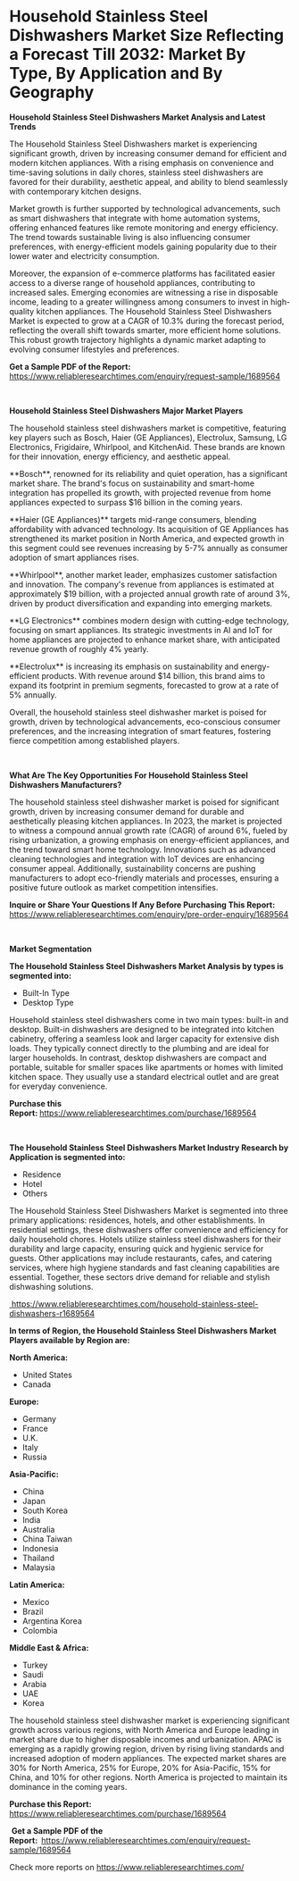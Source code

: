 <p><h1>Household Stainless Steel Dishwashers Market Size Reflecting a Forecast Till 2032: Market By Type, By Application and By Geography</h1></p><p><strong>Household Stainless Steel Dishwashers Market Analysis and Latest Trends</strong></p>
<p><p>The Household Stainless Steel Dishwashers market is experiencing significant growth, driven by increasing consumer demand for efficient and modern kitchen appliances. With a rising emphasis on convenience and time-saving solutions in daily chores, stainless steel dishwashers are favored for their durability, aesthetic appeal, and ability to blend seamlessly with contemporary kitchen designs. </p><p>Market growth is further supported by technological advancements, such as smart dishwashers that integrate with home automation systems, offering enhanced features like remote monitoring and energy efficiency. The trend towards sustainable living is also influencing consumer preferences, with energy-efficient models gaining popularity due to their lower water and electricity consumption. </p><p>Moreover, the expansion of e-commerce platforms has facilitated easier access to a diverse range of household appliances, contributing to increased sales. Emerging economies are witnessing a rise in disposable income, leading to a greater willingness among consumers to invest in high-quality kitchen appliances. The Household Stainless Steel Dishwashers Market is expected to grow at a CAGR of 10.3% during the forecast period, reflecting the overall shift towards smarter, more efficient home solutions. This robust growth trajectory highlights a dynamic market adapting to evolving consumer lifestyles and preferences.</p></p>
<p><strong>Get a Sample PDF of the Report:&nbsp;</strong> <a href="https://www.reliableresearchtimes.com/enquiry/request-sample/1689564?utm_campaign=3056&utm_medium=2&utm_source=Github&utm_content=ia&utm_term=26032025&utm_id=household-stainless-steel-dishwashers">https://www.reliableresearchtimes.com/enquiry/request-sample/1689564</a></p>
<p>&nbsp;</p>
<p><strong>Household Stainless Steel Dishwashers Major Market Players</strong></p>
<p><p>The household stainless steel dishwashers market is competitive, featuring key players such as Bosch, Haier (GE Appliances), Electrolux, Samsung, LG Electronics, Frigidaire, Whirlpool, and KitchenAid. These brands are known for their innovation, energy efficiency, and aesthetic appeal.</p><p>**Bosch**, renowned for its reliability and quiet operation, has a significant market share. The brand's focus on sustainability and smart-home integration has propelled its growth, with projected revenue from home appliances expected to surpass $16 billion in the coming years.</p><p>**Haier (GE Appliances)** targets mid-range consumers, blending affordability with advanced technology. Its acquisition of GE Appliances has strengthened its market position in North America, and expected growth in this segment could see revenues increasing by 5-7% annually as consumer adoption of smart appliances rises.</p><p>**Whirlpool**, another market leader, emphasizes customer satisfaction and innovation. The company's revenue from appliances is estimated at approximately $19 billion, with a projected annual growth rate of around 3%, driven by product diversification and expanding into emerging markets.</p><p>**LG Electronics** combines modern design with cutting-edge technology, focusing on smart appliances. Its strategic investments in AI and IoT for home appliances are projected to enhance market share, with anticipated revenue growth of roughly 4% yearly.</p><p>**Electrolux** is increasing its emphasis on sustainability and energy-efficient products. With revenue around $14 billion, this brand aims to expand its footprint in premium segments, forecasted to grow at a rate of 5% annually.</p><p>Overall, the household stainless steel dishwasher market is poised for growth, driven by technological advancements, eco-conscious consumer preferences, and the increasing integration of smart features, fostering fierce competition among established players.</p></p>
<p>&nbsp;</p>
<p><strong>What Are The Key Opportunities For Household Stainless Steel Dishwashers Manufacturers?</strong></p>
<p><p>The household stainless steel dishwasher market is poised for significant growth, driven by increasing consumer demand for durable and aesthetically pleasing kitchen appliances. In 2023, the market is projected to witness a compound annual growth rate (CAGR) of around 6%, fueled by rising urbanization, a growing emphasis on energy-efficient appliances, and the trend toward smart home technology. Innovations such as advanced cleaning technologies and integration with IoT devices are enhancing consumer appeal. Additionally, sustainability concerns are pushing manufacturers to adopt eco-friendly materials and processes, ensuring a positive future outlook as market competition intensifies.</p></p>
<p><strong>Inquire or Share Your Questions If Any Before Purchasing This Report:</strong> <a href="https://www.reliableresearchtimes.com/enquiry/pre-order-enquiry/1689564?utm_campaign=3056&utm_medium=2&utm_source=Github&utm_content=ia&utm_term=26032025&utm_id=household-stainless-steel-dishwashers">https://www.reliableresearchtimes.com/enquiry/pre-order-enquiry/1689564</a></p>
<p>&nbsp;</p>
<p><strong>Market Segmentation</strong></p>
<p><strong>The Household Stainless Steel Dishwashers Market Analysis by types is segmented into:</strong></p>
<p><ul><li>Built-In Type</li><li>Desktop Type</li></ul></p>
<p><p>Household stainless steel dishwashers come in two main types: built-in and desktop. Built-in dishwashers are designed to be integrated into kitchen cabinetry, offering a seamless look and larger capacity for extensive dish loads. They typically connect directly to the plumbing and are ideal for larger households. In contrast, desktop dishwashers are compact and portable, suitable for smaller spaces like apartments or homes with limited kitchen space. They usually use a standard electrical outlet and are great for everyday convenience.</p></p>
<p><strong>Purchase this Report:&nbsp;</strong><a href="https://www.reliableresearchtimes.com/purchase/1689564?utm_campaign=3056&utm_medium=2&utm_source=Github&utm_content=ia&utm_term=26032025&utm_id=household-stainless-steel-dishwashers">https://www.reliableresearchtimes.com/purchase/1689564</a></p>
<p>&nbsp;</p>
<p><strong>The Household Stainless Steel Dishwashers Market Industry Research by Application is segmented into:</strong></p>
<p><ul><li>Residence</li><li>Hotel</li><li>Others</li></ul></p>
<p><p>The Household Stainless Steel Dishwashers Market is segmented into three primary applications: residences, hotels, and other establishments. In residential settings, these dishwashers offer convenience and efficiency for daily household chores. Hotels utilize stainless steel dishwashers for their durability and large capacity, ensuring quick and hygienic service for guests. Other applications may include restaurants, cafes, and catering services, where high hygiene standards and fast cleaning capabilities are essential. Together, these sectors drive demand for reliable and stylish dishwashing solutions.</p></p>
<p><a href="https://www.reliableresearchtimes.com/household-stainless-steel-dishwashers-r1689564?utm_campaign=3056&utm_medium=2&utm_source=Github&utm_content=ia&utm_term=26032025&utm_id=household-stainless-steel-dishwashers">&nbsp;https://www.reliableresearchtimes.com/household-stainless-steel-dishwashers-r1689564</a></p>
<p><strong>In terms of Region, the Household Stainless Steel Dishwashers Market Players available by Region are:</strong></p>
<p>
    <p> <strong> North America: </strong>
        <ul>
            <li>United States</li>
            <li>Canada</li>
        </ul>
        </p> 
    <p> <strong> Europe: </strong>
        <ul>
            <li>Germany</li>
            <li>France</li>
            <li>U.K.</li>
            <li>Italy</li>
            <li>Russia</li>
        </ul>
        </p> 
    <p> <strong> Asia-Pacific: </strong>
        <ul>
            <li>China</li>
            <li>Japan</li>
            <li>South Korea</li>
            <li>India</li>
            <li>Australia</li>
            <li>China Taiwan</li>
            <li>Indonesia</li>
            <li>Thailand</li>
            <li>Malaysia</li>
        </ul>
        </p> 
    <p> <strong> Latin America: </strong>
        <ul>
            <li>Mexico</li>
            <li>Brazil</li>
            <li>Argentina Korea</li>
            <li>Colombia</li>
        </ul>
        </p> 
    <p> <strong> Middle East & Africa: </strong>
        <ul>
            <li>Turkey</li>
            <li>Saudi</li>
            <li>Arabia</li>
            <li>UAE</li>
            <li>Korea</li>
        </ul>
    </p>
    </p>
<p><p>The household stainless steel dishwasher market is experiencing significant growth across various regions, with North America and Europe leading in market share due to higher disposable incomes and urbanization. APAC is emerging as a rapidly growing region, driven by rising living standards and increased adoption of modern appliances. The expected market shares are 30% for North America, 25% for Europe, 20% for Asia-Pacific, 15% for China, and 10% for other regions. North America is projected to maintain its dominance in the coming years.</p></p>
<p><strong>Purchase this Report: </strong><a href="https://www.reliableresearchtimes.com/purchase/1689564?utm_campaign=3056&utm_medium=2&utm_source=Github&utm_content=ia&utm_term=26032025&utm_id=household-stainless-steel-dishwashers">https://www.reliableresearchtimes.com/purchase/1689564</a></p>
<p>&nbsp;<strong>Get a Sample PDF of the Report:&nbsp;&nbsp;</strong><a href="https://www.reliableresearchtimes.com/enquiry/request-sample/1689564?utm_campaign=3056&utm_medium=2&utm_source=Github&utm_content=ia&utm_term=26032025&utm_id=household-stainless-steel-dishwashers">https://www.reliableresearchtimes.com/enquiry/request-sample/1689564</a></p>
<p><strong></strong></p>
<p>Check more reports on <a href="https://www.reliableresearchtimes.com/?utm_campaign=3056&utm_medium=2&utm_source=Github&utm_content=ia&utm_term=26032025&utm_id=household-stainless-steel-dishwashers">https://www.reliableresearchtimes.com/</a></p>